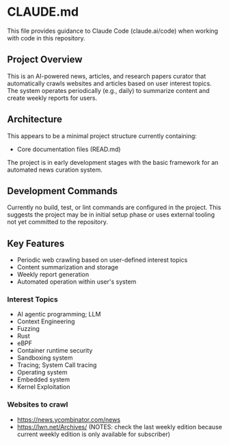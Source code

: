 # CLAUDE.md

This file provides guidance to Claude Code (claude.ai/code) when working with code in this repository.

## Project Overview

This is an AI-powered news, articles, and research papers curator that automatically crawls websites and articles based on user interest topics. The system operates periodically (e.g., daily) to summarize content and create weekly reports for users.

## Architecture

This appears to be a minimal project structure currently containing:
- Core documentation files (READ.md)  

The project is in early development stages with the basic framework for an automated news curation system.

## Development Commands

Currently no build, test, or lint commands are configured in the project. This suggests the project may be in initial setup phase or uses external tooling not yet committed to the repository.

## Key Features

- Periodic web crawling based on user-defined interest topics
- Content summarization and storage
- Weekly report generation
- Automated operation within user's system


### Interest Topics
- AI agentic programming; LLM
- Context Engineering
- Fuzzing
- Rust
- eBPF
- Container runtime security
- Sandboxing system
- Tracing; System Call tracing
- Operating system
- Embedded system
- Kernel Exploitation

### Websites to crawl
- https://news.ycombinator.com/news
- https://lwn.net/Archives/ (NOTES: check the last weekly edition because current weekly edition is only available for subscriber)
